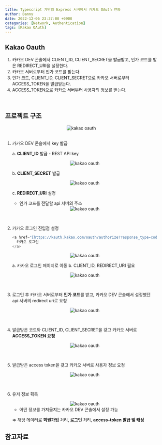 ```yaml
---
title: Typescript 기반의 Express 서버에서 카카오 OAuth 연동
author: Banny
date: 2022-12-06 23:37:00 +0900
categories: [Network, Authentication]
tags: [Kakao OAuth]
---
```


## Kakao Oauth

1. 카카오 DEV 콘솔에서 CLIENT_ID, CLIENT_SECRET을 발급받고, 인가 코드를 받은 REDIRECT_URI을 설정한다.
2. 카카오 서버로부터 인가 코드를 받는다.
3. 인가 코드, CLIENT_ID, CLIENT_SECRET으로 카카오 서버로부터 ACCESS_TOKEN을 발급받는다.
4. ACCESS_TOKEN으로 카카오 서버부터 사용자의 정보를 받는다.

<br>

## 프로젝트 구조

<center>
<img alt="kakao oauth" src="https://user-images.githubusercontent.com/62047302/205941596-477975c0-2b7a-42a1-9d2d-1fb465f78026.png">
</center>

<br>

1. 카카오 DEV 콘솔에서 key 발급

   a. **CLIENT_ID** 발급 - REST API key

   <center>
   <img alt="kakao oauth" src="https://user-images.githubusercontent.com/62047302/205941595-d07df4c2-1a21-41ff-b900-5c7a0dd6401e.png">
   </center>

   b. **CLIENT_SECRET** 발급

   <center>
   <img alt="kakao oauth" src="https://user-images.githubusercontent.com/62047302/205941590-bd854721-27e0-44f3-8026-f2cff27dcf2d.png">
   </center>

   c. **REDIRECT_URI** 설정

   - 인가 코드를 전달할 api 서버의 주소

   <center>
   <img alt="kakao oauth" src="https://user-images.githubusercontent.com/62047302/205941589-a6a32dbf-2ea6-4186-9aa5-e61063065557.png">
   </center>

<br>

2. 카카오 로그인 진입점 설정

   ```js
   <a href="[https://kauth.kakao.com/oauth/authorize?response_type=code&client_id={Client_ID}&redirect_uri={Redirect_URI}](https://kauth.kakao.com/oauth/authorize?response_type=code&client_id=%7BClient_ID%7D&redirect_uri=%7BRedirect_URI%7D)">
     카카오 로그인
   </a>
   ```

   <center>
   <img alt="kakao oauth" src="https://user-images.githubusercontent.com/62047302/205941588-ecbc866d-0091-437d-a7d3-d853cd505d47.png">
   </center>

   a. 카카오 로그인 페이지로 이동
   b. CLIENT_ID, REDIRECT_URI 필요

    <center>
    <img alt="kakao oauth" src="https://user-images.githubusercontent.com/62047302/205944209-aef7d56e-12e5-4ad5-9f33-9dbe6371e899.png">
    </center>

<br>

3.  로그인 후 카카오 서버로부터 **인가 코드**를 받고, 카카오 DEV 콘솔에서 설정했던 api 서버의 redirect uri로 요청

    <center>
    <img alt="kakao oauth" src="https://user-images.githubusercontent.com/62047302/205941584-f48daf12-186a-43d1-9267-1be752c1969d.png">
    </center>

<br>

4.  발급받은 코드와 CLIENT_ID, CLIENT_SECRET을 갖고 카카오 서버로 **ACCESS_TOKEN 요청**

    <center>
    <img alt="kakao oauth" src="https://user-images.githubusercontent.com/62047302/205941572-22f84e9e-d106-4ec1-91a7-2010749eb07c.png">
    </center>

<br>

5.  발급받은 access token을 갖고 카카오 서버로 사용자 정보 요청

    <center>
    <img alt="kakao oauth" src="https://user-images.githubusercontent.com/62047302/205941568-9124379f-0337-4d75-9255-ead10323598c.png">
    </center>

<br>

6.  유저 정보 획득

    <center>
    <img alt="kakao oauth" src="https://user-images.githubusercontent.com/62047302/205941550-f588a6b4-be87-4f51-aa0c-b1c0d3f923e2.png">
    </center>

    - 어떤 정보를 가져올지는 카카오 DEV 콘솔에서 설정 가능

    ⇒ 해당 데이터로 **회원가입** 처리, **로그인** 처리, **access-token 발급 및 캐싱**

## 참고자료

<br>
